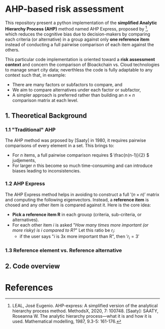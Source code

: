 # AHP-based risk assessment
This repository present a python implementation of the **simplified Analytic Hierarchy Process (AHP)** method named AHP Express, proposed by [^1], which reduces the cognitive bias due to decision-makers by comparing each criteria (or alternative) in a group against only **one reference item** instead of conducting a full pairwise comparison of each item against the others. 

This particular code implementation is oriented toward a **risk assessment context** and concern the comparison of Bloackchain vs. Cloud technologies to manage smart city data; neverthless the code is fully adaptable to any context such that, in example: 

- There are many factors or subfactors to compare, and 
- We aim to compare alternatives under each factor or subfactor,
- A simpler approach is preferred rather than building an $` n \times n `$ comparison matrix at each level.

## 1. Theoretical Background
### 1.1 "Traditional" AHP
The AHP method was prposed by [Saaty] in 1980, it requires pairwise comparisons of every element in a set. This brings to:
- For *n* items, a full pairwise comparison requires $` \frac{n(n-1)}{2} `$ judjements,
- For larger *n* this become so much time-consuming and can introduce biases leading to inconsistencies. 
### 1.2 AHP Express
The AHP Express method helps in avoiding to construct a full $' (n \times n) '$ matrix and computing the following eigenvectors. Instead, a **reference item** is chosed and any other item is compared against it. Here is the core idea: 
- **Pick a reference item R** in each grouop (criteria, sub-criteria, or alternatives).
- For each other item *i* is asked "*How many times more important (or more risky) is i compared to R?*"
  Let this ratio be $` r_{i} `$:
  - if the user says "*i* is 3x more important than R", then  $' r_{i} = 3 '$ 
### 1.3 Reference element vs. Reference alternative 

## 2. Code overview 





# References

[^1]: LEAL, José Eugenio. AHP-express: A simplified version of the analytical hierarchy process method. MethodsX, 2020, 7: 100748.
[Saaty]: SAATY, Roseanna W. The analytic hierarchy process—what it is and how it is used. Mathematical modelling, 1987, 9.3-5: 161-176.

